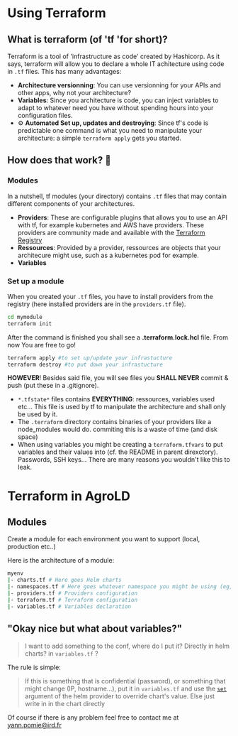 # Using Terraform

## What is terraform (of 'tf 'for short)?

Terraform is a tool of 'infrastructure as code' created by Hashicorp. 
As it says, terraform will allow you to declare a whole IT achitecture using code in ``.tf`` files. This has many advantages:

- **Architecture versionning**: You can use versionning for your APIs and other apps, why not your architecture? 
- **Variables**:  Since you architecture is code, you can inject variables to adapt to whatever need you have without spending hours into your configuration files.
- ⚙️ **Automated Set up, updates and destroying**: Since tf's code is predictable one command is what you need to manipulate your architecture: a simple ``terraform apply`` gets you started.

## How does that work? 🤔

### Modules

In a nutshell, tf modules (your directory) contains ``.tf`` files that may contain different components of your architectures. 

- **Providers**: These are configurable plugins that allows you to use an API with tf, for example kubernetes and AWS have providers. These providers are community made and available with the [Terraform Registry](https://registry.terraform.io/)
- **Ressources**: Provided by a provider, ressources are objects that your architecure might use, such as a kubernetes pod for example. 
- **Variables**

### Set up a module

When you created your ``.tf`` files, you have to install providers from the registry (here installed providers are in the ``providers.tf`` file).

```bash
cd mymodule
terraform init
```

After the command is finished you shall see a **\.terraform.lock.hcl** file. From now You are free to go! 

```bash
terraform apply #to set up/update your infrastucture
terraform destroy #to put down your infrastucture
```

**HOWEVER**! Besides said file, you will see files you **SHALL NEVER** commit & push (put these in a .gitignore).

* ``*.tfstate*`` files contains **EVERYTHING**: ressources, variables used etc... This file is used by tf to manipulate the architecture and shall only be used by it.
* The ``.terraform`` directory contains binaries of your providers like a node_modules would do. commiting this is a waste of time (and disk space)
* When using variables you might be creating a ``terraform.tfvars`` to put variables and their values into (cf. the README in parent direxctory).  Passwords, SSH keys... There are many reasons you wouldn't like this to leak.

# Terraform in AgroLD

## Modules

Create a module for each environment you want to support (local, production etc..)

Here is the architecture of a module: 
```bash
myenv
|- charts.tf # Here goes Helm charts
|- namespaces.tf # Here goes whatever namespace you might be using (eg, kubernetes)
|- providers.tf # Providers configuration
|- terraform.tf # Terraform configuration
|- variables.tf # Variables declaration
```

## "Okay nice but what about variables?"
> I want to add something to the conf, where do I put it? Directly in helm charts? in `variables.tf` ? 

The rule is simple: 

>If this is something that is confidential (password), or something that might change (IP, hostname...), put it in `variables.tf` and use the [`set`](https://registry.terraform.io/providers/hashicorp/helm/latest/docs/resources/release#set) argument of the helm provider to override chart's value.
>Else just write in in the chart directly

Of course if there is any problem feel free to contact me at yann.pomie@ird.fr